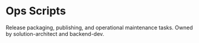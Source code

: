 # Ops Scripts

Release packaging, publishing, and operational maintenance tasks. Owned by solution-architect and backend-dev.
